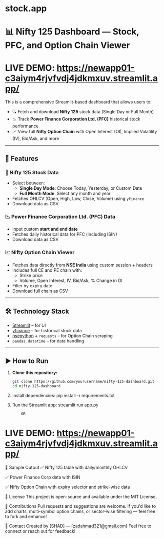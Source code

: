 ﻿# stock.app
 
 
 # 📊 Nifty 125 Dashboard — Stock, PFC, and Option Chain Viewer
 
  # LIVE DEMO: https://newapp01-c3aiym4rjvfvdj4jdkmxuv.streamlit.app/

This is a comprehensive Streamlit-based dashboard that allows users to:

- 🔍 Fetch and download **Nifty 125** stock data (Single Day or Full Month)
- 📉 Track **Power Finance Corporation Ltd. (PFC)** historical stock performance
- 📈 View full **Nifty Option Chain** with Open Interest (OI), Implied Volatility (IV), Bid/Ask, and more

---

## 🚀 Features

### 📌 Nifty 125 Stock Data
- Select between:
  - **Single Day Mode**: Choose Today, Yesterday, or Custom Date
  - **Full Month Mode**: Select any month and year
- Fetches OHLCV (Open, High, Low, Close, Volume) using `yfinance`
- Download data as CSV

### 📉 Power Finance Corporation Ltd. (PFC) Data
- Input custom **start and end date**
- Fetches daily historical data for PFC (including ISIN)
- Download data as CSV

### 📈 Nifty Option Chain Viewer
- Fetches data directly from **NSE India** using custom session + headers
- Includes full CE and PE chain with:
  - Strike price
  - Volume, Open Interest, IV, Bid/Ask, % Change in OI
- Filter by expiry date
- Download full chain as CSV

---

## 🛠 Technology Stack

- [Streamlit](https://streamlit.io/) – for UI
- [yfinance](https://pypi.org/project/yfinance/) – for historical stock data
- [nsepython](https://github.com/vaishnavsm/nsepython) + `requests` – for Option Chain scraping
- `pandas`, `datetime` – for data handling

---

## ▶️ How to Run

1. **Clone this repository:**
   ```bash
   git clone https://github.com/yourusername/nifty-125-dashboard.git
   cd nifty-125-dashboard
   
2. Install dependencies:
pip install -r requirements.txt

3. Run the Streamlit app:
streamlit run app.py

           OR
   
# LIVE DEMO: https://newapp01-c3aiym4rjvfvdj4jdkmxuv.streamlit.app/

📌 Sample Output
✅ Nifty 125 table with daily/monthly OHLCV

✅ Power Finance Corp data with ISIN

✅ Nifty Option Chain with expiry selector and strike-wise data


📄 License
This project is open-source and available under the MIT License.

🙌 Contributions
Pull requests and suggestions are welcome. If you'd like to add charts, multi-symbol option chains, or sector-wise filtering — feel free to fork and enhance!

💬 Contact
Created by [SHAD] — [zadahmad321@gmail.com]
Feel free to connect or reach out for feedback!
